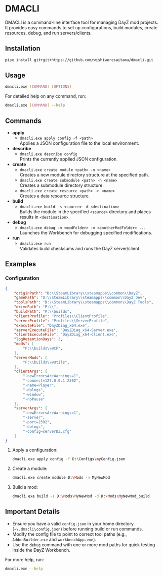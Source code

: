 # DMACLI

DMACLI is a command-line interface tool for managing DayZ mod projects. It provides easy commands to set up configurations, build modules, create resources, debug, and run servers/clients.

## Installation

```bash
pipx install git+git+https://github.com/wishiweresaitama/dmacli.git
```

## Usage

```bash
dmacli.exe [COMMAND] [OPTIONS]
```

For detailed help on any command, run:
```bash
dmacli.exe [COMMAND] --help
```

## Commands

- **apply**  
  - `dmacli.exe apply config -f <path>`  
    Applies a JSON configuration file to the local environment.
- **describe**  
  - `dmacli.exe describe config`  
    Prints the currently applied JSON configuration.
- **create**  
  - `dmacli.exe create module <path> -n <name>`  
    Creates a new module directory structure at the specified path.  
  - `dmacli.exe create submodule <path> -n <name>`  
    Creates a submodule directory structure.  
  - `dmacli.exe create resource <path> -n <name>`  
    Creates a data resource structure.
- **build**  
  - `dmacli.exe build -s <source> -d <destination>`  
    Builds the module in the specified `<source>` directory and places results in `<destination>`.
- **debug**  
  - `dmacli.exe debug -m <modFolder> -m <anotherModFolder> ...`  
    Launches the Workbench for debugging specified modifications.
- **run**  
  - `dmacli.exe run`  
    Validates build checksums and runs the DayZ server/client.

## Examples

### Configuration

```json
{
    "originPath": "D:\\SteamLibrary\\steamapps\\common\\DayZ",
    "gamePath": "D:\\SteamLibrary\\steamapps\\common\\DayZ Dev",
    "toolsPath": "D:\\SteamLibrary\\steamapps\\common\\DayZ Tools",
    "drivePath": "P:\\",
    "buildPath": "P:\\builds",
    "clientProfile": "Profiles\\ClientProfile",
    "serverProfile": "Profiles\\ServerProfile",
    "executeFile": "DayZDiag_x64.exe",
    "serverExecuteFile": "DayZDiag_x64-Server.exe",
    "clientExecuteFile": "DayZDiag_x64-Client.exe",
    "logRetentionDays": 3,
    "mods": [
        "P:\\builds\\@CF",
    ],
    "serverMods": [
        "P:\\builds\\@Utils",
    ],
    "clientArgs": [
        "-newErrorsAreWarnings=1",
        "-connect=127.0.0.1:2302",
        "-name=Player",
        "-dologs",
        "-window",
        "-noPause"
    ],
    "serverArgs": [
        "-newErrorsAreWarnings=1",
        "-server",
        "-port=2302",
        "-dologs",
        "-config=serverDZ.cfg"
    ]
}
```

1. Apply a configuration:

   ```bash
   dmacli.exe apply config -f D:\Configs\myConfig.json
   ```
2. Create a module:

   ```bash
   dmacli.exe create module D:\Mods -n MyNewMod
   ```
3. Build a mod:

   ```bash
   dmacli.exe build -s D:\Mods\MyNewMod -d D:\Mods\MyNewMod_build
   ```

## Important Details

- Ensure you have a valid `config.json` in your home directory (`~\.dmacli\config.json`) before running build or run commands.
- Modify the config file to point to correct tool paths (e.g., `AddonBuilder.exe` and `workbenchApp.exe`).
- Use the `debug` command with one or more mod paths for quick testing inside the DayZ Workbench.

For more help, run:
```bash
dmacli.exe --help
```
